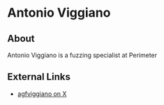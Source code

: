 # Antonio Viggiano

## About
Antonio Viggiano is a fuzzing specialist at Perimeter

## External Links
- [agfviggiano on X](https://x.com/agfviggiano)